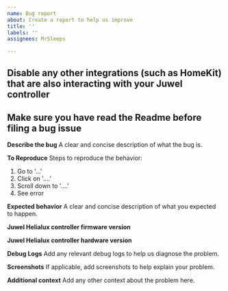 ```yaml
---
name: Bug report
about: Create a report to help us improve
title: ''
labels: ''
assignees: MrSleeps

---
```


## Disable any other integrations (such as HomeKit) that are also interacting with your Juwel controller

## Make sure you have read the Readme before filing a bug issue

**Describe the bug**
A clear and concise description of what the bug is.

**To Reproduce**
Steps to reproduce the behavior:
1. Go to '...'
2. Click on '....'
3. Scroll down to '....'
4. See error

**Expected behavior**
A clear and concise description of what you expected to happen.

**Juwel Helialux controller firmware version**

**Juwel Helialux controller hardware version**

**Debug Logs**
Add any relevant debug logs to help us diagnose the problem.

**Screenshots**
If applicable, add screenshots to help explain your problem.

**Additional context**
Add any other context about the problem here.
